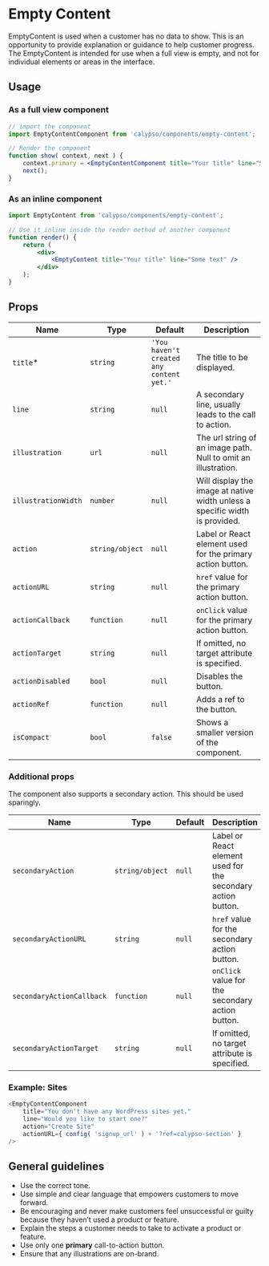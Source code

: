# Empty Content

EmptyContent is used when a customer has no data to show. This is an opportunity to provide explanation or guidance to help customer progress. The EmptyContent is intended for use when a full view is empty, and not for individual elements or areas in the interface.

## Usage

### As a full view component

```jsx
// import the component
import EmptyContentComponent from 'calypso/components/empty-content';

// Render the component
function show( context, next ) {
	context.primary = <EmptyContentComponent title="Your title" line="Some text" />;
	next();
}
```

### As an inline component

```jsx
import EmptyContent from 'calypso/components/empty-content';

// Use it inline inside the render method of another component
function render() {
	return (
		<div>
			<EmptyContent title="Your title" line="Some text" />
		</div>
	);
}
```

## Props

| Name                | Type            | Default                                  | Description                                                                 |
| ------------------- | --------------- | ---------------------------------------- | --------------------------------------------------------------------------- |
| `title`\*           | `string`        | `'You haven't created any content yet.'` | The title to be displayed.                                                  |
| `line`              | `string`        | `null`                                   | A secondary line, usually leads to the call to action.                      |
| `illustration`      | `url`           | `null`                                   | The url string of an image path. Null to omit an illustration.              |
| `illustrationWidth` | `number`        | `null`                                   | Will display the image at native width unless a specific width is provided. |
| `action`            | `string/object` | `null`                                   | Label or React element used for the primary action button.                  |
| `actionURL`         | `string`        | `null`                                   | `href` value for the primary action button.                                 |
| `actionCallback`    | `function`      | `null`                                   | `onClick` value for the primary action button.                              |
| `actionTarget`      | `string`        | `null`                                   | If omitted, no target attribute is specified.                               |
| `actionDisabled`    | `bool`          | `null`                                   | Disables the button.                                                        |
| `actionRef`         | `function`      | `null`                                   | Adds a ref to the button.                                                   |
| `isCompact`         | `bool`          | `false`                                  | Shows a smaller version of the component.                                   |

### Additional props

The component also supports a secondary action. This should be used sparingly.

| Name                      | Type            | Default | Description                                                  |
| ------------------------- | --------------- | ------- | ------------------------------------------------------------ |
| `secondaryAction`         | `string/object` | `null`  | Label or React element used for the secondary action button. |
| `secondaryActionURL`      | `string`        | `null`  | `href` value for the secondary action button.                |
| `secondaryActionCallback` | `function`      | `null`  | `onClick` value for the secondary action button.             |
| `secondaryActionTarget`   | `string`        | `null`  | If omitted, no target attribute is specified.                |

### Example: Sites

```js
<EmptyContentComponent
	title="You don't have any WordPress sites yet."
	line="Would you like to start one?"
	action="Create Site"
	actionURL={ config( 'signup_url' ) + '?ref=calypso-section' }
/>
```

## General guidelines

- Use the correct tone.
- Use simple and clear language that empowers customers to move forward.
- Be encouraging and never make customers feel unsuccessful or guilty because they haven’t used a product or feature.
- Explain the steps a customer needs to take to activate a product or feature.
- Use only one **primary** call-to-action button.
- Ensure that any illustrations are on-brand.

